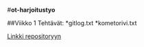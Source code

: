 #**ot-harjoitustyo**

##Viikko 1 Tehtävät:
*gitlog.txt
*kometorivi.txt

[Linkki repositoryyn](https://github.com/Sanexi/ot-harjoitustyo)
